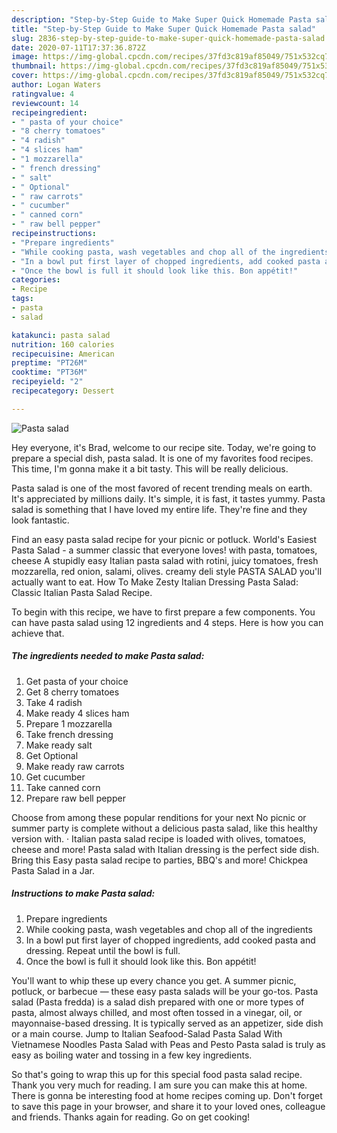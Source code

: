 ```yaml
---
description: "Step-by-Step Guide to Make Super Quick Homemade Pasta salad"
title: "Step-by-Step Guide to Make Super Quick Homemade Pasta salad"
slug: 2836-step-by-step-guide-to-make-super-quick-homemade-pasta-salad
date: 2020-07-11T17:37:36.872Z
image: https://img-global.cpcdn.com/recipes/37fd3c819af85049/751x532cq70/pasta-salad-recipe-main-photo.jpg
thumbnail: https://img-global.cpcdn.com/recipes/37fd3c819af85049/751x532cq70/pasta-salad-recipe-main-photo.jpg
cover: https://img-global.cpcdn.com/recipes/37fd3c819af85049/751x532cq70/pasta-salad-recipe-main-photo.jpg
author: Logan Waters
ratingvalue: 4
reviewcount: 14
recipeingredient:
- " pasta of your choice"
- "8 cherry tomatoes"
- "4 radish"
- "4 slices ham"
- "1 mozzarella"
- " french dressing"
- " salt"
- " Optional"
- " raw carrots"
- " cucumber"
- " canned corn"
- " raw bell pepper"
recipeinstructions:
- "Prepare ingredients"
- "While cooking pasta, wash vegetables and chop all of the ingredients"
- "In a bowl put first layer of chopped ingredients, add cooked pasta and dressing. Repeat until the bowl is full."
- "Once the bowl is full it should look like this. Bon appétit!"
categories:
- Recipe
tags:
- pasta
- salad

katakunci: pasta salad 
nutrition: 160 calories
recipecuisine: American
preptime: "PT26M"
cooktime: "PT36M"
recipeyield: "2"
recipecategory: Dessert

---
```



![Pasta salad](https://img-global.cpcdn.com/recipes/37fd3c819af85049/751x532cq70/pasta-salad-recipe-main-photo.jpg)

Hey everyone, it's Brad, welcome to our recipe site. Today, we're going to prepare a special dish, pasta salad. It is one of my favorites food recipes. This time, I'm gonna make it a bit tasty. This will be really delicious.

Pasta salad is one of the most favored of recent trending meals on earth. It's appreciated by millions daily. It's simple, it is fast, it tastes yummy. Pasta salad is something that I have loved my entire life. They're fine and they look fantastic.

Find an easy pasta salad recipe for your picnic or potluck. World&#39;s Easiest Pasta Salad - a summer classic that everyone loves! with pasta, tomatoes, cheese A stupidly easy Italian pasta salad with rotini, juicy tomatoes, fresh mozzarella, red onion, salami, olives. creamy deli style PASTA SALAD you&#39;ll actually want to eat. How To Make Zesty Italian Dressing Pasta Salad: Classic Italian Pasta Salad Recipe.


To begin with this recipe, we have to first prepare a few components. You can have pasta salad using 12 ingredients and 4 steps. Here is how you can achieve that.

<!--inarticleads1-->

##### The ingredients needed to make Pasta salad:

1. Get  pasta of your choice
1. Get 8 cherry tomatoes
1. Take 4 radish
1. Make ready 4 slices ham
1. Prepare 1 mozzarella
1. Take  french dressing
1. Make ready  salt
1. Get  Optional
1. Make ready  raw carrots
1. Get  cucumber
1. Take  canned corn
1. Prepare  raw bell pepper


Choose from among these popular renditions for your next No picnic or summer party is complete without a delicious pasta salad, like this healthy version with. · Italian pasta salad recipe is loaded with olives, tomatoes, cheese and more! Pasta salad with Italian dressing is the perfect side dish. Bring this Easy pasta salad recipe to parties, BBQ&#39;s and more! Chickpea Pasta Salad in a Jar. 

<!--inarticleads2-->

##### Instructions to make Pasta salad:

1. Prepare ingredients
1. While cooking pasta, wash vegetables and chop all of the ingredients
1. In a bowl put first layer of chopped ingredients, add cooked pasta and dressing. Repeat until the bowl is full.
1. Once the bowl is full it should look like this. Bon appétit!


You&#39;ll want to whip these up every chance you get. A summer picnic, potluck, or barbecue — these easy pasta salads will be your go-tos. Pasta salad (Pasta fredda) is a salad dish prepared with one or more types of pasta, almost always chilled, and most often tossed in a vinegar, oil, or mayonnaise-based dressing. It is typically served as an appetizer, side dish or a main course. Jump to Italian Seafood-Salad Pasta Salad With Vietnamese Noodles Pasta Salad with Peas and Pesto Pasta salad is truly as easy as boiling water and tossing in a few key ingredients. 

So that's going to wrap this up for this special food pasta salad recipe. Thank you very much for reading. I am sure you can make this at home. There is gonna be interesting food at home recipes coming up. Don't forget to save this page in your browser, and share it to your loved ones, colleague and friends. Thanks again for reading. Go on get cooking!
